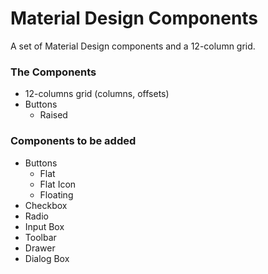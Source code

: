 # Material Design Components

A set of Material Design components and a 12-column grid.

### The Components

* 12-columns grid (columns, offsets)
* Buttons
  * Raised

### Components to be added

* Buttons
  * Flat
  * Flat Icon
  * Floating
* Checkbox
* Radio
* Input Box
* Toolbar
* Drawer
* Dialog Box
